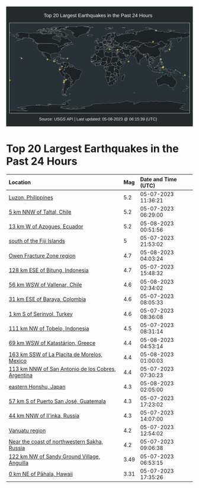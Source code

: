 ![Map](./map.png)

# Top 20 Largest Earthquakes in the Past 24 Hours

| Location | Mag | Date and Time (UTC) |
|:---|:---|:---|
| [Luzon, Philippines](https://earthquake.usgs.gov/earthquakes/eventpage/us6000ka7b) | 5.2 | 05-07-2023 11:36:21 |
| [5 km NNW of Taltal, Chile](https://earthquake.usgs.gov/earthquakes/eventpage/us6000ka60) | 5.2 | 05-07-2023 06:29:00 |
| [13 km W of Azogues, Ecuador](https://earthquake.usgs.gov/earthquakes/eventpage/us6000kaam) | 5.2 | 05-08-2023 00:51:56 |
| [south of the Fiji Islands](https://earthquake.usgs.gov/earthquakes/eventpage/us6000ka9m) | 5 | 05-07-2023 21:53:02 |
| [Owen Fracture Zone region](https://earthquake.usgs.gov/earthquakes/eventpage/us6000kabb) | 4.7 | 05-08-2023 04:03:24 |
| [128 km ESE of Bitung, Indonesia](https://earthquake.usgs.gov/earthquakes/eventpage/us6000ka8q) | 4.7 | 05-07-2023 15:48:32 |
| [56 km WSW of Vallenar, Chile](https://earthquake.usgs.gov/earthquakes/eventpage/us6000kab3) | 4.6 | 05-08-2023 02:34:02 |
| [31 km ESE of Baraya, Colombia](https://earthquake.usgs.gov/earthquakes/eventpage/us6000ka69) | 4.6 | 05-07-2023 08:05:33 |
| [1 km S of Serinyol, Turkey](https://earthquake.usgs.gov/earthquakes/eventpage/us6000ka6g) | 4.6 | 05-07-2023 08:36:08 |
| [111 km NW of Tobelo, Indonesia](https://earthquake.usgs.gov/earthquakes/eventpage/us6000ka6h) | 4.5 | 05-07-2023 08:31:14 |
| [69 km WSW of Katastárion, Greece](https://earthquake.usgs.gov/earthquakes/eventpage/us6000kabj) | 4.4 | 05-08-2023 04:53:14 |
| [163 km SSW of La Placita de Morelos, Mexico](https://earthquake.usgs.gov/earthquakes/eventpage/us6000kaaq) | 4.4 | 05-08-2023 01:00:03 |
| [113 km NNW of San Antonio de los Cobres, Argentina](https://earthquake.usgs.gov/earthquakes/eventpage/us6000ka66) | 4.4 | 05-07-2023 07:30:23 |
| [eastern Honshu, Japan](https://earthquake.usgs.gov/earthquakes/eventpage/us6000kaay) | 4.3 | 05-08-2023 02:05:00 |
| [57 km S of Puerto San José, Guatemala](https://earthquake.usgs.gov/earthquakes/eventpage/us6000ka8w) | 4.3 | 05-07-2023 17:23:02 |
| [44 km NNW of Il’inka, Russia](https://earthquake.usgs.gov/earthquakes/eventpage/us6000ka83) | 4.3 | 05-07-2023 14:07:00 |
| [Vanuatu region](https://earthquake.usgs.gov/earthquakes/eventpage/us6000ka7l) | 4.2 | 05-07-2023 12:54:02 |
| [Near the coast of northwestern Sakha, Russia](https://earthquake.usgs.gov/earthquakes/eventpage/us6000ka6q) | 4.2 | 05-07-2023 09:06:38 |
| [122 km NW of Sandy Ground Village, Anguilla](https://earthquake.usgs.gov/earthquakes/eventpage/pr2023127000) | 3.49 | 05-07-2023 06:53:15 |
| [0 km NE of Pāhala, Hawaii](https://earthquake.usgs.gov/earthquakes/eventpage/hv73391792) | 3.31 | 05-07-2023 17:35:26 |

